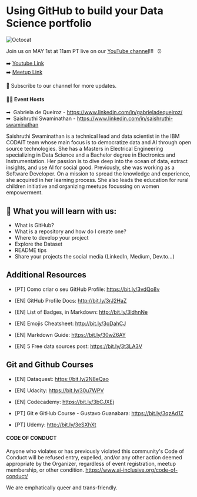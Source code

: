 # Using GitHub to build your Data Science portfolio

![Octocat](https://user-images.githubusercontent.com/65978629/115317246-6db60380-a151-11eb-9fb2-967df383dc6e.png)


Join us on MAY 1st at 11am PT live on our [YouTube channel](https://www.youtube.com/channel/UCrbtq679Z-eOcAb-CTsggjA)!!!⠀⏰

➡️ [Youtube Link](https://www.youtube.com/watch?v=-NMliYUeC9s)  
➡️ [Meetup Link](https://www.meetup.com/pt-BR/ai-inclusive-global/events/drafts/) 

🔴 Subscribe to our channel for more updates.


#### 👩‍💻 Event Hosts

➡ &nbsp;Gabriela de Queiroz - https://www.linkedin.com/in/gabrieladequeiroz/  
➡ &nbsp;Saishruthi Swaminathan - https://www.linkedin.com/in/saishruthi-swaminathan  


Saishruthi Swaminathan is a technical lead and data scientist in the IBM CODAIT team whose main focus is to democratize data and AI through open source technologies. She has a Masters in Electrical Engineering specializing in Data Science and a Bachelor degree in Electronics and Instrumentation. Her passion is to dive deep into the ocean of data, extract insights, and use AI for social good. Previously, she was working as a Software Developer. On a mission to spread the knowledge and experience, she acquired in her learning process. She also leads the education for rural children initiative and organizing meetups focussing on women empowerment.



## 📝 What you will learn with us:

- What is GitHub?
- What is a repository and how do I create one?
- Where to develop your project
- Explore the Dataset
- README tips
- Share your projects the social media (LinkedIn, Medium, Dev.to…)
 




## Additional Resources

- [PT] Como criar o seu GitHub Profile: https://bit.ly/3vdQo8v

- [EN] GitHub Profile Docs: http://bit.ly/3rJ2HaZ

- [EN] List of Badges, in Markdown: http://bit.ly/3ldhnNe

- [EN] Emojis Cheatsheet: http://bit.ly/3qDahCJ

- [EN] Markdown Guide: https://bit.ly/30wZ6AY

- [EN] 5 Free data sources post: https://bit.ly/3t3LA3V


## Git and Github Courses

- [EN] Dataquest: https://bit.ly/2N8eQao

- [EN] Udacity: https://bit.ly/30u7WPV

- [EN] Codecademy: https://bit.ly/3bCJXEj

- [PT] Git e GitHub Course - Gustavo Guanabara: https://bit.ly/3qzAd1Z

- [PT] Udemy: http://bit.ly/3eSXhXt





#### CODE OF CONDUCT
Anyone who violates or has previously violated this community's Code of Conduct will be refused entry, expelled, and/or any other action deemed appropriate by the Organizer, regardless of event registration, meetup membership, or other condition.
https://www.ai-inclusive.org/code-of-conduct/

We are emphatically queer and trans-friendly.
